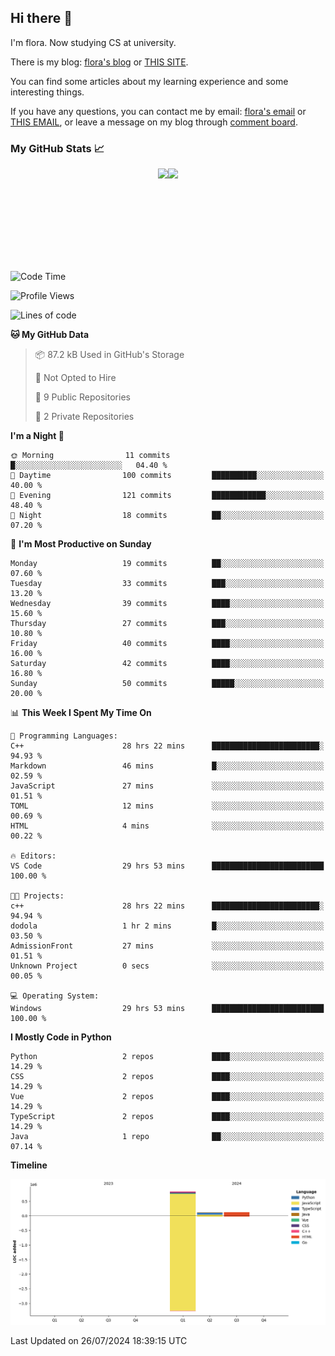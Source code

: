 ## Hi there 👋

I'm flora. Now studying CS at university. 

There is my blog: [flora's blog](https://florae006.github.io/) or [THIS SITE](https://dodolalorc.cn/). 

You can find some articles about my learning experience and some interesting things.

If you have any questions, you can contact me by email: [flora's email](mailto:chenflora124@gmail.com) or [THIS EMAIL](mailto:flora_chen2021@163.com), or leave a message on my blog through [comment board](https://florae006.github.io/comments/).

### My GitHub Stats 📈
<div style="display:flex;flex-direction:row;justify-content:center;">
  <img height="150" class="img" src="https://github-readme-stats.vercel.app/api?username=Florae006&count_private=true&show_icons=true&theme=graywhite&show_owner=true" />
  <img height="150" class="img" src="https://github-readme-stats.vercel.app/api/top-langs/?username=Florae006&layout=compact&theme=graywhite" />
</div>

<!--START_SECTION:waka-->
![Code Time](http://img.shields.io/badge/Code%20Time-90%20hrs%2022%20mins-blue)

![Profile Views](http://img.shields.io/badge/Profile%20Views-0-blue)

![Lines of code](https://img.shields.io/badge/From%20Hello%20World%20I%27ve%20Written-1.1%20million%20lines%20of%20code-blue)

**🐱 My GitHub Data** 

> 📦 87.2 kB Used in GitHub's Storage 
 > 
> 🚫 Not Opted to Hire
 > 
> 📜 9 Public Repositories 
 > 
> 🔑 2 Private Repositories 
 > 
**I'm a Night 🦉** 

```text
🌞 Morning                11 commits          █░░░░░░░░░░░░░░░░░░░░░░░░   04.40 % 
🌆 Daytime                100 commits         ██████████░░░░░░░░░░░░░░░   40.00 % 
🌃 Evening                121 commits         ████████████░░░░░░░░░░░░░   48.40 % 
🌙 Night                  18 commits          ██░░░░░░░░░░░░░░░░░░░░░░░   07.20 % 
```
📅 **I'm Most Productive on Sunday** 

```text
Monday                   19 commits          ██░░░░░░░░░░░░░░░░░░░░░░░   07.60 % 
Tuesday                  33 commits          ███░░░░░░░░░░░░░░░░░░░░░░   13.20 % 
Wednesday                39 commits          ████░░░░░░░░░░░░░░░░░░░░░   15.60 % 
Thursday                 27 commits          ███░░░░░░░░░░░░░░░░░░░░░░   10.80 % 
Friday                   40 commits          ████░░░░░░░░░░░░░░░░░░░░░   16.00 % 
Saturday                 42 commits          ████░░░░░░░░░░░░░░░░░░░░░   16.80 % 
Sunday                   50 commits          █████░░░░░░░░░░░░░░░░░░░░   20.00 % 
```


📊 **This Week I Spent My Time On** 

```text
💬 Programming Languages: 
C++                      28 hrs 22 mins      ████████████████████████░   94.93 % 
Markdown                 46 mins             █░░░░░░░░░░░░░░░░░░░░░░░░   02.59 % 
JavaScript               27 mins             ░░░░░░░░░░░░░░░░░░░░░░░░░   01.51 % 
TOML                     12 mins             ░░░░░░░░░░░░░░░░░░░░░░░░░   00.69 % 
HTML                     4 mins              ░░░░░░░░░░░░░░░░░░░░░░░░░   00.22 % 

🔥 Editors: 
VS Code                  29 hrs 53 mins      █████████████████████████   100.00 % 

🐱‍💻 Projects: 
c++                      28 hrs 22 mins      ████████████████████████░   94.94 % 
dodola                   1 hr 2 mins         █░░░░░░░░░░░░░░░░░░░░░░░░   03.50 % 
AdmissionFront           27 mins             ░░░░░░░░░░░░░░░░░░░░░░░░░   01.51 % 
Unknown Project          0 secs              ░░░░░░░░░░░░░░░░░░░░░░░░░   00.05 % 

💻 Operating System: 
Windows                  29 hrs 53 mins      █████████████████████████   100.00 % 
```

**I Mostly Code in Python** 

```text
Python                   2 repos             ████░░░░░░░░░░░░░░░░░░░░░   14.29 % 
CSS                      2 repos             ████░░░░░░░░░░░░░░░░░░░░░   14.29 % 
Vue                      2 repos             ████░░░░░░░░░░░░░░░░░░░░░   14.29 % 
TypeScript               2 repos             ████░░░░░░░░░░░░░░░░░░░░░   14.29 % 
Java                     1 repo              ██░░░░░░░░░░░░░░░░░░░░░░░   07.14 % 
```



**Timeline**

![Lines of Code chart](https://raw.githubusercontent.com/Florae006/Florae006/main/assets/bar_graph.png)


 Last Updated on 26/07/2024 18:39:15 UTC
<!--END_SECTION:waka-->

<!--
**Florae006/Florae006** is a ✨ _special_ ✨ repository because its `README.md` (this file) appears on your GitHub profile.

Here are some ideas to get you started:

- 🔭 I’m currently working on ...
- 🌱 I’m currently learning ...
- 👯 I’m looking to collaborate on ...
- 🤔 I’m looking for help with ...
- 💬 Ask me about ...
- 📫 How to reach me: ...
- 😄 Pronouns: ...
- ⚡ Fun fact: ...
  -->
